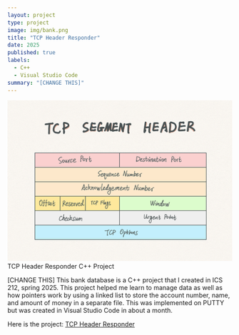 ```yaml
---
layout: project
type: project
image: img/bank.png 
title: "TCP Header Responder"
date: 2025
published: true
labels:
  - C++
  - Visual Studio Code
summary: "[CHANGE THIS]"
---
```


<img class="img-fluid" src="/img/tcp header.png">
TCP Header Responder C++ Project

[CHANGE THIS] This bank database is a C++ project that I created in ICS 212, spring 2025. This project helped me learn to manage data as well as how pointers work by using a linked list to store the account number, name, and amount of money in a separate file. This was implemented on PUTTY but was created in Visual Studio Code in about a month. 

Here is the project: <a href="hhttps://github.com/KateHamada/TCP-Header-Responder.git">TCP Header Responder</a>
